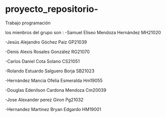 # proyecto_repositorio-
Trabajo programación 

los mienbros del grupo son :
-Samuel Eliseo Mendoza Hernández MH21020

-Jesús Alejandro Góchez Paiz GP21039

-Denis Alexis Rosales González RG21070

-Carlos Daniel Cota Solano CS21051

-Rolando Estuardo Salguero Borja SB21023

-Hernández Mancia Ofelia Esmeralda Hm19055

-Douglas Edenilson Cardona Mendoza Cm20039

-Jose Alexander perez Giron Pg21032

-Hernandez Martinez Bryan Edgardo  HM19001
